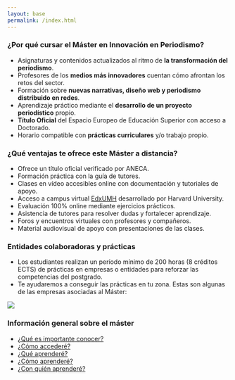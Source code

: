 ```yaml
---
layout: base
permalink: /index.html
---
```


### ¿Por qué cursar el Máster en Innovación en Periodismo?

- Asignaturas y contenidos actualizados al ritmo de **la transformación del periodismo**. 
- Profesores de los **medios más innovadores** cuentan cómo afrontan los retos del sector.
- Formación sobre **nuevas narrativas, diseño web y periodismo distribuido en redes**.
- Aprendizaje práctico mediante el **desarrollo de un proyecto periodístico** propio.
- **Título Oficial** del Espacio Europeo de Educación Superior con acceso a Doctorado.
- Horario compatible con **prácticas curriculares** y/o trabajo propio.

### ¿Qué ventajas te ofrece este Máster a distancia?

- Ofrece un título oficial verificado por ANECA.
- Formación práctica con la guía de tutores.
- Clases en vídeo accesibles online con documentación y tutoriales de apoyo.
- Acceso a campus virtual [EdxUMH](http://edx.umh.es/) desarrollado por Harvard University.
- Evaluación 100% online mediante ejercicios prácticos.
- Asistencia de tutores para resolver dudas y fortalecer aprendizaje.
- Foros y encuentros virtuales con profesores y compañeros.
- Material audiovisual de apoyo con presentaciones de las clases.

### Entidades colaboradoras y prácticas

- Los estudiantes realizan un período mínimo de 200 horas (8 créditos ECTS) de prácticas en empresas o entidades para reforzar las competencias del postgrado.
- Te ayudaremos a conseguir las prácticas en tu zona. Estas son algunas de las empresas asociadas al Máster:

![](http://mip.umh.es/blog/images/entidades.jpg)

### Información general sobre el máster

- [¿Qué es importante conocer?](planestudios.html#qu-es-importante-conocer)
- [¿Cómo accederé?](planestudios.html#cmo-acceder)
- [¿Qué aprenderé?](planestudios.html#qu-aprender)
- [¿Cómo aprenderé?](planestudios.html#cmo-aprender)
- [¿Con quién aprenderé?](planestudios.html#con-quin-aprender)

